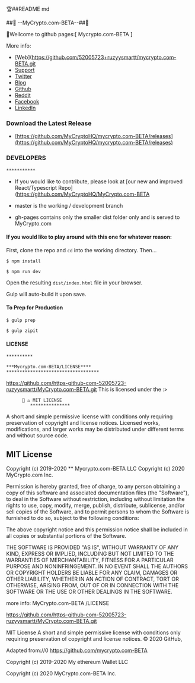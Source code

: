 🏆##README md

   ##🏁 --MyCrypto.com-BETA--##🏁
       

💜Wellcome to github pages:[ Mycrypto.com-BETA ]

More info:
- [Web](https://github.com/52005723+ruzyysmartt/mycrypto.com-BETA.git
- [Support](https://support.mycrypto.com-BETA )
- [Twitter](https://twitter.com/mycrypto.com-BETA)
- [Blog](https://medium.com/@mycrypto.com-BETA)
- [Github](https://github.com/MyCryptoHQ/mycrypto.com-BETA)
- [Reddit](https://www.reddit.com/r/MyCrypto.com-BETA)
- [Facebook](https://www.facebook.com/MyCryptoHQ/mycrypto.com-BETA)
- [LinkedIn](https://www.linkedin.com/company/mycrypto.com-BETA)


### Download the Latest Release

- [https://github.com/MyCryptoHQ/mycrypto.com-BETA/releases](https://github.com/MyCryptoHQ/mycrypto.com-BETA/releases)


### DEVELOPERS
    ***********

- If you would like to contribute, please look at [our new and improved React/Typescript Repo](https://github.com/MyCryptoHQ/MyCrypto.com-BETA

- master is the working / development branch

- gh-pages contains only the smaller dist folder only and is served to MyCrypto.com


#### If you would like to play around with this one for whatever reason:

First, clone the repo and `cd` into the working directory. Then...

```
$ npm install
```

```
$ npm run dev
```

Open the resulting `dist/index.html` file in your browser.

Gulp will auto-build it upon save.

#### To Prep for Production
```
$ gulp prep
```

```
$ gulp zipit
```

#### LICENSE
    **********

    ***Mycrypto.com-BETA/LICENSE****
    ***********************************

https://github.com/https-github-com-52005723-ruzyysmartt/MyCrypto.com-BETA.git  This is licensed under the :>

          💯 ⚖ MIT LICENSE
             ***************

A short and simple permissive license with conditions only requiring preservation of copyright and license notices. 
Licensed works, modifications, and larger works may be distributed under different terms and without source code.

## MIT License

Copyright (c) 2019-2020 ** Mycrypto.com-BETA LLC
Copyright (c) 2020 MyCrypto.com Inc.

Permission is hereby granted, free of charge, to any person obtaining a copy
of this software and associated documentation files (the "Software"), to deal
in the Software without restriction, including without limitation the rights
to use, copy, modify, merge, publish, distribute, sublicense, and/or sell
copies of the Software, and to permit persons to whom the Software is
furnished to do so, subject to the following conditions:

The above copyright notice and this permission notice shall be included in all
copies or substantial portions of the Software.

THE SOFTWARE IS PROVIDED "AS IS", WITHOUT WARRANTY OF ANY KIND, EXPRESS OR
IMPLIED, INCLUDING BUT NOT LIMITED TO THE WARRANTIES OF MERCHANTABILITY,
FITNESS FOR A PARTICULAR PURPOSE AND NONINFRINGEMENT. IN NO EVENT SHALL THE
AUTHORS OR COPYRIGHT HOLDERS BE LIABLE FOR ANY CLAIM, DAMAGES OR OTHER
LIABILITY, WHETHER IN AN ACTION OF CONTRACT, TORT OR OTHERWISE, ARISING FROM,
OUT OF OR IN CONNECTION WITH THE SOFTWARE OR THE USE OR OTHER DEALINGS IN THE
SOFTWARE.

more info:
MyCrypto.com-BETA /LICENSE

https://github.com/https-github-com-52005723-ruzyysmartt/MyCrypto.com-BETA.git

MIT License
A short and simple permissive license with conditions only requiring preservation of copyright and license notices. 
© 2020 GitHub, 

Adapted from://0 https://github.com/mycrypto.com-BETA

Copyright (c) 2019-2020 My ethereum Wallet LLC

Copyright (c) 2020 MyCrypto.com-BETA Inc.
